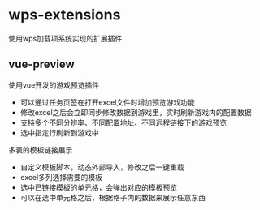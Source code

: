 # wps-extensions
使用wps加载项系统实现的扩展插件


## vue-preview

使用vue开发的游戏预览插件

- 可以通过任务页签在打开excel文件时增加预览游戏功能
- 修改excel之后会立即同步修改数据到游戏里，实时刷新游戏内的配置数据
- 支持多个不同分辨率、不同配置地址、不同远程链接下的游戏预览
- 选中指定行刷新到游戏中

多表的模板链接展示

- 自定义模板脚本，动态外部导入，修改之后一键重载
- excel多列选择需要的模板
- 选中已链接模板的单元格，会弹出对应的模板预览
- 可以在选中单元格之后，根据格子内的数据来展示任意东西
